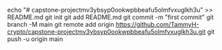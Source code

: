 echo "# capstone-projectmv3ybsyp0ookwpbbeafu5olmfvxuglkh3u" >> README.md
git init
git add README.md
git commit -m "first commit"
git branch -M main
git remote add origin https://github.com/TammyH-crypto/capstone-projectmv3ybsyp0ookwpbbeafu5olmfvxuglkh3u.git
git push -u origin main